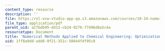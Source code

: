 ```yaml
---
content_type: resource
description: ''
file: https://ol-ocw-studio-app-qa.s3.amazonaws.com/courses/10-34-numerical-methods-applied-to-chemical-engineering-fall-2015/1ff8a9ddadd69f21351c50644f4f95c8_MIT10_34F15_Lec10.pdf
file_type: application/pdf
parent_uid: a27bdb95-dd13-cb24-9276-77496d8a5c4a
resourcetype: Document
title: 'Numerical Methods Applied to Chemical Engineering: Optimization 1'
uid: 1ff8a9dd-add6-9f21-351c-50644f4f95c8
---
```

